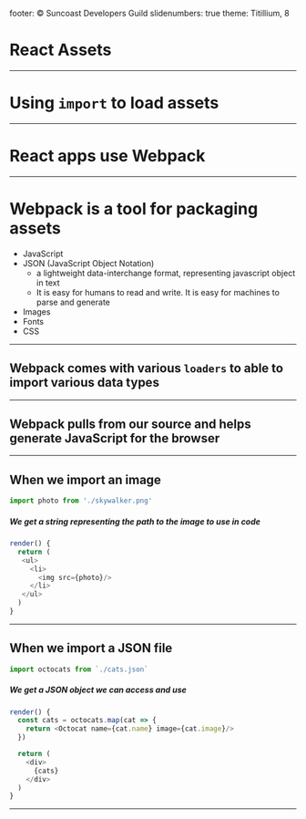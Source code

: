 footer: © Suncoast Developers Guild
slidenumbers: true
theme: Titillium, 8

# React Assets

---

# Using `import` to load assets

---

# React apps use Webpack

---

# Webpack is a tool for packaging assets

- JavaScript
- JSON (JavaScript Object Notation)
  -  a lightweight data-interchange format, representing javascript object in text
  -  It is easy for humans to read and write. It is easy for machines to parse and generate
- Images
- Fonts
- CSS

---

## Webpack comes with various `loaders` to able to import various data types

---

## Webpack pulls from our source and helps generate JavaScript for the browser

---

## When we import an image

```js
import photo from './skywalker.png'
```

##### We get a string representing the path to the image to use in code

```js
render() {
  return (
   <ul>
     <li>
       <img src={photo}/>
     </li>
   </ul>
  )
}
```

---

## When we import a JSON file

```js
import octocats from `./cats.json`
```

##### We get a JSON object we can access and use

```js
render() {
  const cats = octocats.map(cat => {
    return <Octocat name={cat.name} image={cat.image}/>
  })

  return (
    <div>
      {cats}
    </div>
  )
}
```
---
